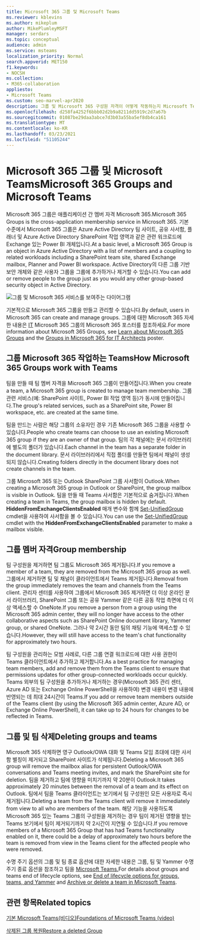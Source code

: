 ```yaml
---
title: Microsoft 365 그룹 및 Microsoft Teams
ms.reviewer: kblevins
ms.author: mikeplum
author: MikePlumleyMSFT
manager: serdars
ms.topic: conceptual
audience: admin
ms.service: msteams
localization_priority: Normal
search.appverid: MET150
f1.keywords:
- NOCSH
ms.collection:
- M365-collaboration
appliesto:
- Microsoft Teams
ms.custom: seo-marvel-apr2020
description: 그룹 및 Microsoft 365 구성원 자격이 어떻게 작동하는지 Microsoft Teams.
ms.openlocfilehash: d258fa4252f6bbb02d2b9a8211dd5919c2d7a67b
ms.sourcegitcommit: 01087be29daa3abce7d3b03a55ba5ef8db4ca161
ms.translationtype: MT
ms.contentlocale: ko-KR
ms.lasthandoff: 03/23/2021
ms.locfileid: "51105244"
---
```

# <a name="microsoft-365-groups-and-microsoft-teams"></a><span data-ttu-id="5d7f5-103">Microsoft 365 그룹 및 Microsoft Teams</span><span class="sxs-lookup"><span data-stu-id="5d7f5-103">Microsoft 365 Groups and Microsoft Teams</span></span>

<span data-ttu-id="5d7f5-104">Microsoft 365 그룹은 애플리케이션 간 멤버 자격 Microsoft 365.</span><span class="sxs-lookup"><span data-stu-id="5d7f5-104">Microsoft 365 Groups is the cross-application membership service in Microsoft 365.</span></span> <span data-ttu-id="5d7f5-105">기본 수준에서 Microsoft 365 그룹은 Azure Active Directory 팀 사이트, 공유 사서함, 플래너 및 Azure Active Directory SharePoint 작업 영역과 같은 관련 워크로드에 Exchange 있는 Power BI 개체입니다.</span><span class="sxs-lookup"><span data-stu-id="5d7f5-105">At a basic level, a Microsoft 365 Group is an object in Azure Active Directory with a list of members and a coupling to related workloads including a SharePoint team site, shared Exchange mailbox, Planner and Power BI workspace.</span></span> <span data-ttu-id="5d7f5-106">Active Directory의 다른 그룹 기반 보안 개체와 같은 사용자 그룹을 그룹에 추가하거나 제거할 수 있습니다.</span><span class="sxs-lookup"><span data-stu-id="5d7f5-106">You can add or remove people to the group just as you would any other group-based security object in Active Directory.</span></span>

![그룹 및 Microsoft 365 서비스를 보여주는 다이어그램](/microsoft-365/media/microsoft-365-groups-hub-spoke.png?view=o365-worldwide)

<span data-ttu-id="5d7f5-108">기본적으로 Microsoft 365 그룹을 만들고 관리할 수 있습니다.</span><span class="sxs-lookup"><span data-stu-id="5d7f5-108">By default, users in Microsoft 365 can create and manage groups.</span></span> <span data-ttu-id="5d7f5-109">그룹에 대한 Microsoft 365 자세한 내용은 [](https://support.office.com/article/b565caa1-5c40-40ef-9915-60fdb2d97fa2) [IT](teams-architecture-solutions-posters.md#groups-in-microsoft-365) Microsoft 365 그룹의 Microsoft 365 포스터를 참조하세요.</span><span class="sxs-lookup"><span data-stu-id="5d7f5-109">For more information about Microsoft 365 Groups, see [Learn about Microsoft 365 Groups](https://support.office.com/article/b565caa1-5c40-40ef-9915-60fdb2d97fa2) and the [Groups in Microsoft 365 for IT Architects](teams-architecture-solutions-posters.md#groups-in-microsoft-365) poster.</span></span>

## <a name="how-microsoft-365-groups-work-with-teams"></a><span data-ttu-id="5d7f5-110">그룹 Microsoft 365 작업하는 Teams</span><span class="sxs-lookup"><span data-stu-id="5d7f5-110">How Microsoft 365 Groups work with Teams</span></span>

<span data-ttu-id="5d7f5-111">팀을 만들 때 팀 멤버 자격을 Microsoft 365 그룹이 만들어집니다.</span><span class="sxs-lookup"><span data-stu-id="5d7f5-111">When you create a team, a Microsoft 365 group is created to manage team membership.</span></span> <span data-ttu-id="5d7f5-112">그룹 관련 서비스(예: SharePoint 사이트, Power BI 작업 영역 등)가 동시에 만들어집니다.</span><span class="sxs-lookup"><span data-stu-id="5d7f5-112">The group's related services, such as a SharePoint site, Power BI workspace, etc. are created at the same time.</span></span>

<span data-ttu-id="5d7f5-113">팀을 만드는 사람은 해당 그룹의 소유자인 경우 기존 Microsoft 365 그룹을 사용할 수 있습니다.</span><span class="sxs-lookup"><span data-stu-id="5d7f5-113">People who create teams can choose to use an existing Microsoft 365 group if they are an owner of that group.</span></span> <span data-ttu-id="5d7f5-114">팀의 각 채널에는 문서 라이브러리에 별도의 폴더가 있습니다.</span><span class="sxs-lookup"><span data-stu-id="5d7f5-114">Each channel in the team has a separate folder in the document library.</span></span> <span data-ttu-id="5d7f5-115">문서 라이브러리에서 직접 폴더를 만들면 팀에서 채널이 생성되지 않습니다.</span><span class="sxs-lookup"><span data-stu-id="5d7f5-115">Creating folders directly in the document library does not create channels in the team.</span></span>

<span data-ttu-id="5d7f5-116">그룹 Microsoft 365 또는 Outlook SharePoint 그룹 사서함이 Outlook.</span><span class="sxs-lookup"><span data-stu-id="5d7f5-116">When creating a Microsoft 365 group in Outlook or SharePoint, the group mailbox is visible in Outlook.</span></span> <span data-ttu-id="5d7f5-117">팀을 만들 때 Teams 사서함은 기본적으로 숨겨집니다.</span><span class="sxs-lookup"><span data-stu-id="5d7f5-117">When creating a team in Teams, the group mailbox is hidden by default.</span></span> <span data-ttu-id="5d7f5-118">**HiddenFromExchangeClientsEnabled** 매개 변수와 함께 [Set-UnifiedGroup](/powershell/module/exchange/users-and-groups/set-unifiedgroup) cmdlet을 사용하여 사서함을 볼 수 있습니다.</span><span class="sxs-lookup"><span data-stu-id="5d7f5-118">You can use the [Set-UnifiedGroup](/powershell/module/exchange/users-and-groups/set-unifiedgroup) cmdlet with the **HiddenFromExchangeClientsEnabled** parameter to make a mailbox visible.</span></span>

## <a name="group-membership"></a><span data-ttu-id="5d7f5-119">그룹 멤버 자격</span><span class="sxs-lookup"><span data-stu-id="5d7f5-119">Group membership</span></span>

<span data-ttu-id="5d7f5-120">팀 구성원을 제거하면 팀 그룹도 Microsoft 365 제거됩니다.</span><span class="sxs-lookup"><span data-stu-id="5d7f5-120">If you remove a member of a team, they are removed from the Microsoft 365 group as well.</span></span> <span data-ttu-id="5d7f5-121">그룹에서 제거하면 팀 및 채널이 클라이언트에서 Teams 제거됩니다.</span><span class="sxs-lookup"><span data-stu-id="5d7f5-121">Removal from the group immediately removes the team and channels from the Teams client.</span></span> <span data-ttu-id="5d7f5-122">관리자 센터를 사용하여 그룹에서 Microsoft 365 제거하면 더 이상 온라인 문서 라이브러리, SharePoint 그룹 또는 공유 Yammer 같은 다른 공동 작업 측면에 더 이상 액세스할 수 OneNote.</span><span class="sxs-lookup"><span data-stu-id="5d7f5-122">If you remove a person from a group using the Microsoft 365 admin center, they will no longer have access to the other collaborative aspects such as SharePoint Online document library, Yammer group, or shared OneNote.</span></span> <span data-ttu-id="5d7f5-123">그러나 약 2시간 동안 팀의 채팅 기능에 액세스할 수 있습니다.</span><span class="sxs-lookup"><span data-stu-id="5d7f5-123">However, they will still have access to the team's chat functionality for approximately two hours.</span></span>

<span data-ttu-id="5d7f5-124">팀 구성원을 관리하는 모범 사례로, 다른 그룹 연결 워크로드에 대한 사용 권한이 Teams 클라이언트에서 추가하고 제거합니다.</span><span class="sxs-lookup"><span data-stu-id="5d7f5-124">As a best practice for managing team members, add and remove them from the Teams client to ensure that permissions updates for other group-connected workloads occur quickly.</span></span> <span data-ttu-id="5d7f5-125">Teams 외부의 팀 구성원을 추가하거나 제거하는 경우(Microsoft 365 관리 센터, Azure AD 또는 Exchange Online PowerShell을 사용하여) 변경 내용이 변경 내용에 반영되는 데 최대 24시간이 Teams.</span><span class="sxs-lookup"><span data-stu-id="5d7f5-125">If you add or remove team members outside of the Teams client (by using the Microsoft 365 admin center, Azure AD, or Exchange Online PowerShell), it can take up to 24 hours for changes to be reflected in Teams.</span></span>

## <a name="deleting-groups-and-teams"></a><span data-ttu-id="5d7f5-126">그룹 및 팀 삭제</span><span class="sxs-lookup"><span data-stu-id="5d7f5-126">Deleting groups and teams</span></span>

<span data-ttu-id="5d7f5-127">Microsoft 365 삭제하면 영구 Outlook/OWA 대화 및 Teams 모임 초대에 대한 사서함 별칭이 제거되고 SharePoint 사이트가 삭제됩니다.</span><span class="sxs-lookup"><span data-stu-id="5d7f5-127">Deleting a Microsoft 365 group will remove the mailbox alias for persistent Outlook/OWA conversations and Teams meeting invites, and mark the SharePoint site for deletion.</span></span> <span data-ttu-id="5d7f5-128">팀을 제거하고 팀에 영향을 미치기까지 약 20분이 Outlook.</span><span class="sxs-lookup"><span data-stu-id="5d7f5-128">It takes approximately 20 minutes between the removal of a team and its effect on Outlook.</span></span> <span data-ttu-id="5d7f5-129">팀에서 팀을 Teams 클라이언트는 보기에서 팀 구성원인 모든 사용자로 즉시 제거됩니다.</span><span class="sxs-lookup"><span data-stu-id="5d7f5-129">Deleting a team from the Teams client will remove it immediately from view to all who are members of the team.</span></span> <span data-ttu-id="5d7f5-130">해당 기능을 사용하도록 Microsoft 365 있는 Teams 그룹의 구성원을 제거하는 경우 팀이 제거된 영향을 받는 Teams 보기에서 팀이 제거되기까지 약 2시간이 지연될 수 있습니다.</span><span class="sxs-lookup"><span data-stu-id="5d7f5-130">If you remove members of a Microsoft 365 Group that has had Teams functionality enabled on it, there could be a delay of approximately two hours before the team is removed from view in the Teams client for the affected people who were removed.</span></span>

<span data-ttu-id="5d7f5-131">수명 주기 옵션의 그룹 및 팀 종료 [](/microsoft-365/solutions/end-life-cycle-groups-teams-sites-yammer) 옵션에 대한 자세한 내용은 그룹, 팀 및 Yammer 수명 주기 종료 옵션을 참조하고 팀을 [Microsoft Teams.](./archive-or-delete-a-team.md)</span><span class="sxs-lookup"><span data-stu-id="5d7f5-131">For details about groups and teams end of lifecycle options, see  [End of lifecycle options for groups, teams, and Yammer](/microsoft-365/solutions/end-life-cycle-groups-teams-sites-yammer) and [Archive or delete a team in Microsoft Teams](./archive-or-delete-a-team.md).</span></span>

## <a name="related-topics"></a><span data-ttu-id="5d7f5-132">관련 항목</span><span class="sxs-lookup"><span data-stu-id="5d7f5-132">Related topics</span></span>

[<span data-ttu-id="5d7f5-133">기본 Microsoft Teams(비디오)</span><span class="sxs-lookup"><span data-stu-id="5d7f5-133">Foundations of Microsoft Teams (video)</span></span>](https://aka.ms/teams-foundations)

[<span data-ttu-id="5d7f5-134">삭제된 그룹 복원</span><span class="sxs-lookup"><span data-stu-id="5d7f5-134">Restore a deleted Group</span></span>](/microsoft-365/admin/create-groups/restore-deleted-group)